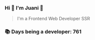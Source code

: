 ### Hi 👋 I&#39;m Juani 🦁

> I&#39;m a Frontend Web Developer SSR

### 📚 Days being a developer: 761
